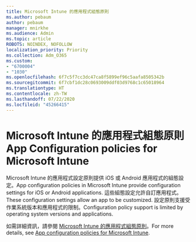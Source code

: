 ```yaml
---
title: Microsoft Intune 的應用程式組態原則
ms.author: pebaum
author: pebaum
manager: mnirkhe
ms.audience: Admin
ms.topic: article
ROBOTS: NOINDEX, NOFOLLOW
localization_priority: Priority
ms.collection: Adm_O365
ms.custom:
- "6700004"
- "1030"
ms.openlocfilehash: 6f7c5f7cc3dc47ca8f5899ef96c5aafa8505342b
ms.sourcegitcommit: 6f7cbf1dc28c0693009ddf03d9768c1c65018964
ms.translationtype: HT
ms.contentlocale: zh-TW
ms.lasthandoff: 07/22/2020
ms.locfileid: "45266415"
---
```

# <a name="app-configuration-policies-for-microsoft-intune"></a><span data-ttu-id="697ef-102">Microsoft Intune 的應用程式組態原則</span><span class="sxs-lookup"><span data-stu-id="697ef-102">App Configuration policies for Microsoft Intune</span></span>

<span data-ttu-id="697ef-103">Microsoft Intune 的應用程式設定原則提供 iOS 或 Android 應用程式的組態設定。</span><span class="sxs-lookup"><span data-stu-id="697ef-103">App configuration policies in Microsoft Intune provide configuration settings for iOS or Android applications.</span></span> <span data-ttu-id="697ef-104">這些組態設定允許自訂應用程式。</span><span class="sxs-lookup"><span data-stu-id="697ef-104">These configuration settings allow an app to be customized.</span></span> <span data-ttu-id="697ef-105">設定原則支援受作業系統版本和應用程式的限制。</span><span class="sxs-lookup"><span data-stu-id="697ef-105">Configuration policy support is limited by operating system versions and applications.</span></span>

<span data-ttu-id="697ef-106">如需詳細資訊，請參閱 [Microsoft Intune 的應用程式組態原則](https://docs.microsoft.com/intune/app-configuration-policies-overview)。</span><span class="sxs-lookup"><span data-stu-id="697ef-106">For more details, see [App configuration policies for Microsoft Intune](https://docs.microsoft.com/intune/app-configuration-policies-overview).</span></span>